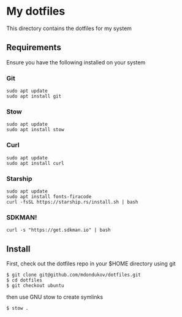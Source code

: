 # My dotfiles
This directory contains the dotfiles for my system

## Requirements
Ensure you have the following installed on your system

### Git
```
sudo apt update
sudo apt install git
```

### Stow
```
sudo apt update
sudo apt install stow
```

### Curl
```
sudo apt update
sudo apt install curl
```

### Starship
```
sudo apt update
sudo apt install fonts-firacode
curl -fsSL https://starship.rs/install.sh | bash
```

### SDKMAN!
```
curl -s "https://get.sdkman.io" | bash
```

## Install
First, check out the dotfiles repo in your $HOME directory using git
```
$ git clone git@github.com/mdondukov/dotfiles.git
$ cd dotfiles
$ git checkout ubuntu
```
then use GNU stow to create symlinks
```
$ stow .
```
